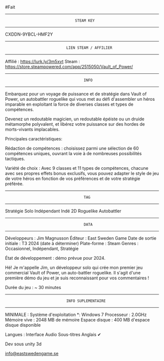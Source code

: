 
#Fait 

********************************************************************************
									STEAM KEY
********************************************************************************

CXDDN-9YBCL-HMF2Y




********************************************************************************
								LIEN STEAM / AFFILIER
********************************************************************************
Affilié : https://lurk.ly/3m5xvt
Steam : https://store.steampowered.com/app/2515050/Vault_of_Power/




********************************************************************************
										INFO
********************************************************************************

Embarquez pour un voyage de puissance et de stratégie dans Vault of Power, un
autobattler roguelike qui vous met au défi d'assembler un héros imparable en
exploitant la force de diverses classes et types de compétences.

Devenez un redoutable magicien, un redoutable épéiste ou un druide métamorphe
polyvalent, et libérez votre puissance sur des hordes de morts-vivants
implacables.



Principales caractéristiques:

Rédaction de compétences : choisissez parmi une sélection de 60 compétences
uniques, ouvrant la voie à de nombreuses possibilités tactiques.

Variété de choix : Avec 9 classes et 11 types de compétences, chacune avec ses
propres effets bonus exclusifs, vous pouvez adapter le style de jeu de votre
héros en fonction de vos préférences et de votre stratégie préférée.




********************************************************************************
										TAG
********************************************************************************

Stratégie
Solo
Indépendant
Indé
2D
Roguelike
Autobattler




********************************************************************************
										DATA
********************************************************************************

Développeurs : Jim Magnusson
Éditeur : East Sweden Game
Date de sortie initiale : T3 2024 (date à déterminer)
Plate-forme : Steam
Genres : Occasionnel, Indépendant, Stratégie

État de développement : démo prévue pour 2024.
						
Hé! Je m'appelle Jim, un développeur solo qui crée mon premier jeu commercial
Vault of Power, un auto-battler roguelike. Il s'agit d'une première démo du
jeu et je suis reconnaissant pour vos commentaires !

Durée du jeu : ~ 30 minutes




********************************************************************************
								INFO SUPLEMENTAIRE
********************************************************************************


MINIMALE :
Système d'exploitation  *: Windows 7
Processeur : 2.0GHz
Mémoire vive : 2048 MB de mémoire
Espace disque : 400 MB d'espace disque disponible



Langues :
							Interface		Audio		Sous-titres
Anglais							✔		


Dev sous unity 3d

info@eastswedengame.se
